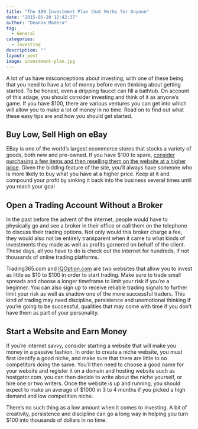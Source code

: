 ```yaml
---
title: "The $99 Investment Plan that Works for Anyone"
date: "2015-05-20 12:42:37"
author: "Deanna Madera"
tag:
  - General
categories:
  - Investing
description: ""
layout: post
image: investment-plan.jpg
---
```


A lot of us have misconceptions about investing, with one of these being that you need to have a lot of money before even thinking about getting started. To be honest, even a dripping faucet can fill a bathtub. On account of this adage, you should consider investing and think of it as anyone’s game. If you have $100, there are various ventures you can get into which will allow you to make a lot of money in no time. Read on to find out what these easy tips are and how you should get started.

## Buy Low, Sell High on eBay

EBay is one of the world’s largest ecommerce stores that stocks a variety of goods, both new and pre-owned. If you have $100 to spare, [consider purchasing a few items and then reselling them on the website at a higher price](https://www.ebay.com/gds/How-to-make-money-on-Ebay-Buy-low-sell-high-/10000000002135997/g.html). Given the bidding feature of the site, you’ll always have someone who is more likely to buy what you have at a higher price. Keep at it and compound your profit by sinking it back into the business several times until you reach your goal

## Open a Trading Account Without a Broker

In the past before the advent of the internet, people would have to physically go and see a broker in their office or call them on the telephone to discuss their trading options. Not only would this broker charge a fee, they would also not be entirely transparent when it came to what kinds of investments they made as well as profits garnered on behalf of the client. These days, all you have to do is check out the internet for hundreds, if not thousands of online trading platforms.

Trading365.com and [IQOption.com](https://iqoption.com/) are two websites that allow you to invest as little as $10 to $100 in order to start trading. Make sure to trade small spreads and choose a longer timeframe to limit your risk if you’re a beginner. You can also sign up to receive reliable trading signals to further limit your risk as well as shadow one of the more successful traders. This kind of trading may need discipline, persistence and unemotional thinking if you’re going to be successful, qualities that may come with time if you don’t have them as part of your personality.

## Start a Website and Earn Money

If you’re internet savvy, consider starting a website that will make you money in a passive fashion. In order to create a niche website, you must first identify a good niche, and make sure that there are little to no competitors doing the same. You’ll then need to choose a good name for your website and register it on a domain and hosting website such as hostgator.com. you can then decide to write about the niche yourself, or hire one or two writers. Once the website is up and running, you should expect to make an average of $1000 in 3 to 4 months if you picked a high demand and low competition niche.

There’s no such thing as a low amount when it comes to investing. A bit of creativity, persistence and discipline can go a long way in helping you turn $100 into thousands of dollars in no time.
